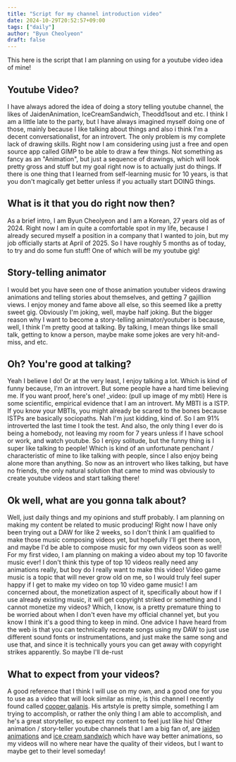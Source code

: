 ```yaml
---
title: "Script for my channel introduction video"
date: 2024-10-29T20:52:57+09:00
tags: ["daily"]
author: "Byun Cheolyeon"
draft: false
---
```


This here is the script that I am planning on using for a youtube video idea of mine!

## Youtube Video?
I have always adored the idea of doing a story telling youtube channel, the likes of JaidenAnimation, IceCreamSandwich, Theodd1sout and etc. I think I am a little late to the party, but I have always imagined myself doing one of those, mainly because I like talking about things and also i think I'm a decent conversationalist, for an introvert.
The only problem is my complete lack of drawing skills. Right now I am considering using just a free and open source app called GIMP to be able to draw a few things. Not something as fancy as an "Animation", but just a sequence of drawings, which will look pretty gross and stuff but my goal right now is to actually just do things.
If there is one thing that I learned from self-learning music for 10 years, is that you don't magically get better unless if you actually start DOING things. 

## What is it that you do right now then?
As a brief intro, I am Byun Cheolyeon and I am a Korean, 27 years old as of 2024. Right now I am in quite a comfortable spot in my life, because I already secured myself a position in a company that I wanted to join, but my job officially starts at April of 2025. So I have roughly 5 months as of today, to try and do some fun stuff! One of which will be my youtube gig!

## Story-telling animator
I would bet you have seen one of those animation youtuber videos drawing animations and telling stories about themselves, and getting 7 gajillion views. I enjoy money and fame above all else, so this seemed like a pretty sweet gig. Obviously I'm joking, well, maybe half joking. But the bigger reason why I want to become a story-telling animator/youtuber is because, well, I think I'm pretty good at talking. By talking, I mean things like small talk, getting to know a person, maybe make some jokes are very hit-and-miss, and etc.

## Oh? You're good at talking?
Yeah I believe I do! Or at the very least, I enjoy talking a lot.
Which is kind of funny because, I'm an introvert. But some people have a hard time believing me. If you want proof, here's one! _video: (pull up image of my mbti)
Here is some scientific, empirical evidence that I am an introvert. My MBTI is a ISTP. If you know your MBTIs, you might already be scared to the bones because ISTPs are basically sociopaths. Nah I'm just kidding, kind of. So I am 91% introverted the last time I took the test. And also, the only thing I ever do is being a homebody, not leaving my room for 7 years unless if I have school or work, and watch youtube.
So I enjoy solitude, but the funny thing is I super like talking to people! Which is kind of an unfortunate penchant / characteristic of mine to like talking with people, since I also enjoy being alone more than anything. So now as an introvert who likes talking, but have no friends, the only natural solution that came to mind was obviously to create youtube videos and start talking there!

## Ok well, what are you gonna talk about?
Well, just daily things and my opinions and stuff probably.
I am planning on making my content be related to music producing!
Right now I have only been trying out a DAW for like 2 weeks, so I don't think I am qualified to make those music composing videos yet, but hopefully I'll get there soon, and maybe I'd be able to compose music for my own videos soon as well!
For my first video, I am planning on making a video about my top 10 favorite music ever! I don't think this type of top 10 videos really need any animations really, but boy do I really want to make this video! Video game music is a topic that will never grow old on me, so I would truly feel super happy if I get to make my video on top 10 video game music!
I am concerned about, the monetization aspect of it, specifically about how if I use already existing music, it will get copyright striked or something and I cannot monetize my videos? Which, I know, is a pretty premature thing to be worried about when I don't even have my official channel yet, but you know I think it's a good thing to keep in mind. One advice I have heard from the web is that you can technically recreate songs using my DAW to just use different sound fonts or instrumentations, and just make the same song and use that, and since it is technically yours you can get away with copyright strikes apparently. So maybe I'll de-rust 

## What to expect from your videos?
A good reference that I think I will use on my own, and a good one for you to use as a video that will look similar as mine, is this channel I recently found called [cooper galanis](https://www.youtube.com/watch?v=YGiDmmo34BQ&ab_channel=coopergalanis). His artstyle is pretty simple, something I am trying to accomplish, or rather the only thing I am able to accomplish, and he's a great storyteller, so expect my content to feel just like his! Other animation / story-teller youtube channels that I am a big fan of, are [jaiden animations](https://www.youtube.com/@jaidenanimations) and [ice cream sandwich](https://www.youtube.com/@IceCreamSandwich) which have way better animations, so my videos will no where near have the quality of their videos, but I want to maybe get to their level someday!